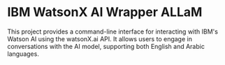 # IBM WatsonX AI Wrapper ALLaM
 This project provides a command-line interface for interacting with IBM's Watson AI using the watsonX.ai API. It allows users to engage in conversations with the AI model, supporting both English and Arabic languages.
